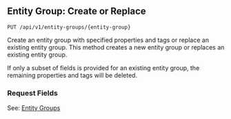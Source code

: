 ## Entity Group: Create or Replace

```
PUT /api/v1/entity-groups/{entity-group}
```

Create an entity group with specified properties and tags or replace an existing entity group.
This method creates a new entity group or replaces an existing entity group. 

<aside class="notice">
If only a subset of fields is provided for an existing entity group, the remaining properties and tags will be deleted.
</aside>

### Request Fields

See: [Entity Groups](#entity-groups:-get)
